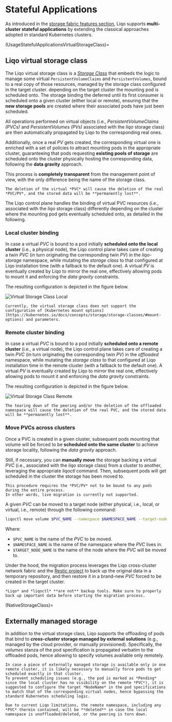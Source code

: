# Stateful Applications

As introduced in the [storage fabric features section](/features/storage-fabric.md), Liqo supports **multi-cluster stateful applications** by extending the classical approaches adopted in standard Kubernetes clusters.

(UsageStatefulApplicationsVirtualStorageClass)=

## Liqo virtual storage class

The Liqo virtual storage class is a [*Storage Class*](https://kubernetes.io/docs/concepts/storage/storage-classes/) that embeds the logic to manage some virtual `PersistentVolumeClaims` and `PersistentVolumes`, bound to a real copy of those resources, managed by the storage class configured in the target cluster.  depending on the target cluster the mounting pod is scheduled onto.
The storage binding the deferred until its first consumer is scheduled onto a given cluster (either local or remote), ensuring that the **new storage pools** are created where their associated pods have just been scheduled.

All operations performed on virtual objects (i.e., *PersistentVolumeClaims (PVCs)* and *PersistentVolumes (PVs)* associated with the *liqo* storage class) are then automatically propagated by Liqo to the corresponding real ones.

Additionally, once a real *PV* gets created, the corresponding virtual one is enriched with a set of policies to attract mounting pods in the appropriate cluster, guaranteeing that pods requesting **existing pools of storage** are scheduled onto the cluster physically hosting the corresponding data, following the **data gravity** approach.

This process is **completely transparent** from the management point of view, with the only difference being the name of the storage class.

```{warning}
The deletion of the virtual *PVC* will cause the deletion of the real *PVC/PV*, and the stored data will be **permanently lost**.
```

The Liqo control plane handles the binding of virtual PVC resources (i.e., associated with the *liqo* storage class) differently depending on the cluster where the mounting pod gets eventually scheduled onto, as detailed in the following.

### Local cluster binding

In case a virtual *PVC* is bound to a pod initially **scheduled onto the local cluster** (i.e., a physical node), the Liqo control plane takes care of creating a twin *PVC* (in turn originating the corresponding twin *PV*) in the *liqo-storage* namespace, while mutating the *storage class* to that configured at Liqo installation time (with a fallback to the default one).
A virtual *PV* is eventually created by Liqo to mirror the real one, effectively allowing pods to mount it and enforcing the *data gravity* constraints.

The resulting configuration is depicted in the figure below.

![Virtual Storage Class Local](/_static/images/usage/stateful-applications/virtual-storage-class-local.drawio.svg)

```{admonition} Current Limitations
Currently, the virtual storage class does not support the configuration of [Kubernetes mount options](https://kubernetes.io/docs/concepts/storage/storage-classes/#mount-options) and parameters.
```

### Remote cluster binding

In case a virtual *PVC* is bound to a pod initially **scheduled onto a remote cluster** (i.e., a virtual node), the Liqo control plane takes care of creating a twin *PVC* (in turn originating the corresponding twin *PV*) in the *offloaded* namespace, while mutating the *storage class* to that configured at Liqo installation time in the remote cluster (with a fallback to the default one).
A virtual *PV* is eventually created by Liqo to mirror the real one, effectively allowing pods to mount it and enforcing the *data gravity* constraints.

The resulting configuration is depicted in the figure below.

![Virtual Storage Class Remote](/_static/images/usage/stateful-applications/virtual-storage-class-remote.drawio.svg)

```{warning}
The tearing down of the peering and/or the deletion of the offloaded namespace will cause the deletion of the real PVC, and the stored data will be **permanently lost**.
```

### Move PVCs across clusters

Once a PVC is created in a given cluster, subsequent pods mounting that volume will be forced to be **scheduled onto the same cluster** to achieve storage locality, following the *data gravity* approach.

Still, if necessary, you can **manually move** the storage backing a virtual *PVC* (i.e., associated with the *liqo* storage class) from a cluster to another, leveraging the appropriate *liqoctl* command.
Then, subsequent pods will get scheduled in the cluster the storage has been moved to.

```{warning}
This procedure requires the *PVC/PV* not to be bound to any pods during the entire process.
In other words, live migration is currently not supported.
```

A given *PVC* can be moved to a target node (either physical, i.e., local, or virtual, i.e., remote) through the following command:

```bash
liqoctl move volume $PVC_NAME --namespace $NAMESPACE_NAME --target-node $TARGET_NODE_NAME
```

Where:

* `$PVC_NAME` is the name of the *PVC* to be moved.
* `$NAMESPACE_NAME` is the name of the namespace where the *PVC* lives in.
* `$TARGET_NODE_NAME` is the name of the node where the *PVC* will be moved to.

Under the hood, the migration process leverages the Liqo cross-cluster network fabric and the [Restic project](https://restic.net/) to back up the original data in a temporary repository, and then restore it in a brand-new *PVC* forced to be created in the target cluster.

```{warning}
*Liqo* and *liqoctl* **are not** backup tools. Make sure to properly back up important data before starting the migration process.
```

(NativeStorageClass)=

## Externally managed storage

In addition to the virtual storage class, Liqo supports the offloading of pods that bind to ***cross-cluster* storage managed by external solutions** (e.g., managed by the cloud provider, or manually provisioned).
Specifically, the *volumes* stanza of the pod specification is propagated verbatim to the offloaded pods, hence allowing to specify volumes available only remotely.

```{admonition} Note
In case a piece of externally managed storage is available only in one remote cluster, it is likely necessary to manually force pods to get scheduled exactly in that cluster.
To prevent scheduling issues (e.g., the pod is marked as *Pending* since the local cluster has no visibility on the remote *PVC*), it is suggested to configure the target *NodeName* in the pod specifications to match that of the corresponding virtual nodes, hence bypassing the standard Kubernetes scheduling logic.
```

```{warning}
Due to current Liqo limitations, the remote namespace, including any *PVC* therein contained, will be **deleted** in case the local namespace is unoffloaded/deleted, or the peering is torn down.
```
